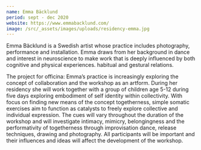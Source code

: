 ```yaml
---
name: Emma Bäcklund
period: sept - dec 2020
website: https://www.emmabacklund.com/
image: /src/_assets/images/uploads/residency-emma.jpg
---
```

Emma Bäcklund is a Swedish artist whose practice includes photography,  performance and installation. Emma draws from her background in dance and interest in neuroscience to make work that is deeply influenced by both cognitive and physical experiences. habitual and gestural relations.

The project for officina: Emma’s practice is increasingly exploring the concept of collaboration and the workshop as an artform. During her residency she will work together with a group of children age 5-12 during five days exploring embodiment of self identity within collectivity. With focus on finding new means of the concept togetherness, simple somatic exercises aim to function as catalysts to freely explore collective and individual expression. The cues will vary throughout the duration of the workshop and will investigate intimacy, mimicry, belongingness and the performativity of togetherness through improvisation dance, release techniques, drawing and photography. All participants will be important and their influences and ideas will affect the development of the workshop.